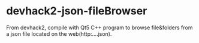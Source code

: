 # devhack2-json-fileBrowser
From devhack2, compile with Qt5
C++ program to browse file&folders from a json file located on the web(http:....json).
